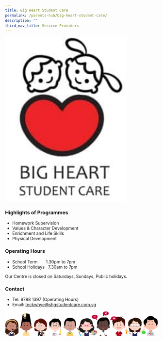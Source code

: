 ```yaml
---
title: Big Heart Student Care
permalink: /parents-hub/big-heart-student-care/
description: ""
third_nav_title: Service Providers
---
```

<img src="/images/logo-Big-Heart.jpg" style="width:400px">
<br>

### **Highlights of Programmes**

*   Homework Supervision
*   Values &amp; Character Development
*   Enrichment and Life Skills
*   Physical Development

### **Operating Hours**

*   School Term&nbsp;&nbsp;&nbsp;&nbsp; &nbsp; 1.30pm to 7pm
*   School Holidays &nbsp; 7.30am to 7pm

Our Centre is closed on Saturdays, Sundays, Public holidays.

### **Contact**

*   Tel: 9788 1397 (Operating Hours)
*   Email: teckwhye@shgstudentcare.com.sg

![](/images/kids.png)